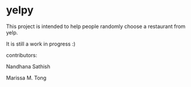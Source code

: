 # yelpy

This project is intended to help people randomly choose a restaurant from yelp. 

It is still a work in progress :)


contributors:

Nandhana Sathish

Marissa M. Tong
